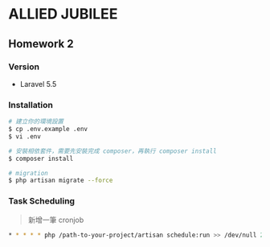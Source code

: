 # ALLIED JUBILEE

## Homework 2

### Version
- Laravel 5.5

### Installation
```bash
# 建立你的環境設置
$ cp .env.example .env
$ vi .env

# 安裝相依套件，需要先安裝完成 composer，再執行 composer install
$ composer install

# migration
$ php artisan migrate --force
```

### Task Scheduling
> 新增一筆 cronjob
```bash
* * * * * php /path-to-your-project/artisan schedule:run >> /dev/null 2>&1
```
